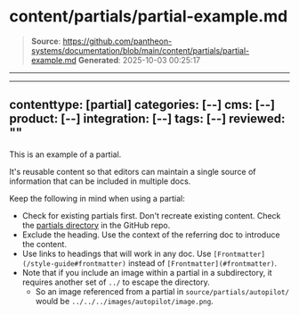 # content/partials/partial-example.md

> **Source**: https://github.com/pantheon-systems/documentation/blob/main/content/partials/partial-example.md
> **Generated**: 2025-10-03 00:25:17

---

---
contenttype: [partial]
categories: [--]
cms: [--]
product: [--]
integration: [--]
tags: [--]
reviewed: ""
---


This is an example of a partial.

It's reusable content so that editors can maintain a single source of information that can be included in multiple docs.

Keep the following in mind when using a partial:

- Check for existing partials first. Don't recreate existing content. Check the [partials directory](https://github.com/pantheon-systems/documentation/tree/main/source/content/partials) in the GitHub repo.
- Exclude the heading. Use the context of the referring doc to introduce the content.
- Use links to headings that will work in any doc. Use `[Frontmatter](/style-guide#frontmatter)` instead of `[Frontmatter](#frontmatter)`.
- Note that if you include an image within a partial in a subdirectory, it requires another set of `../` to escape the directory.
   - So an image referenced from a partial in `source/partials/autopilot/` would be `../../../images/autopilot/image.png`.
